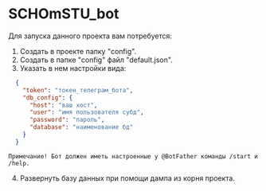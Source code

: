 # SCHOmSTU_bot
Для запуска данного проекта вам потребуется:
  1. Создать в проекте папку "config".
  2. Создать в папке "config" файл "default.json".
  3. Указать в нем настройки вида:
  ```json
    {
      "token": "токен_телеграм_бота",
      "db_config": {
        "host": "ваш хост",
        "user": "имя пользователя субд",
        "password": "пароль",
        "database": "наименование бд"
      }
    }
```
    Примечание! Бот должен иметь настроенные у @BotFather команды /start и /help.
  4. Развернуть базу данных при помощи дампа из корня проекта.
